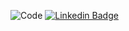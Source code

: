 ![Code](https://github.com/user-attachments/assets/ae4801f8-dec9-410b-987e-28619522995e)
[![Linkedin Badge](https://img.shields.io/badge/-LinkedIn-blue?style=flat-square&logo=Linkedin&logoColor=white&link=https://www.linkedin.com/in/natan-sousa-costa-248a152aa)](https://www.linkedin.com/in/natan-sousa-costa-248a152aa)
